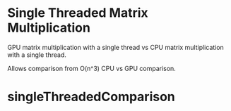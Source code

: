 # Single Threaded Matrix Multiplication

GPU matrix multiplication with a single thread vs CPU matrix multiplication with a single thread.  

Allows comparison from O(n^3) CPU vs GPU comparison. 


# singleThreadedComparison
